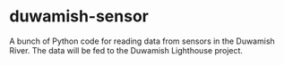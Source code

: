 # duwamish-sensor
A bunch of Python code for reading data from sensors in the Duwamish River. The data will be fed to the Duwamish Lighthouse project.
